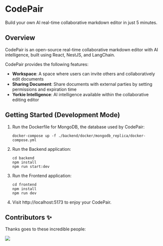 # CodePair

Build your own AI real-time collaborative markdown editor in just 5 minutes.

## Overview

CodePair is an open-source real-time collaborative markdown editor with AI intelligence, built using React, NestJS, and LangChain.

CodePair provides the following features:

- **Workspace**: A space where users can invite others and collaboratively edit documents
- **Sharing Document**: Share documents with external parties by setting permissions and expiration time
- **Yorkie Intelligence**: AI intelligence available within the collaborative editing editor

## Getting Started (Development Mode)


1. Run the Dockerfile for MongoDB, the database used by CodePair:
    ```
    docker-compose up -f ./backend/docker/mongodb_replica/docker-compose.yml
    ```

2. Run the Backend application:
    ```
    cd backend
    npm install
    npm run start:dev
    ```

3. Run the Frontend application:
    ```
    cd frontend
    npm install
    npm run dev
    ```

4. Visit http://localhost:5173 to enjoy your CodePair.

## Contributors ✨

Thanks goes to these incredible people:

<a href="https://github.com/yorkie-team/codepair/graphs/contributors">
  <img src="https://contrib.rocks/image?repo=yorkie-team/codepair-poc" />
</a>